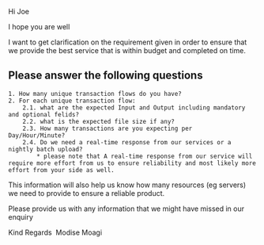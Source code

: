 

Hi Joe

I hope you are well

I want to get clarification on the requirement given in order to ensure that we provide the best service that is within budget and completed on time.

## Please answer the following questions

    1. How many unique transaction flows do you have?
    2. For each unique transaction flow:    
        2.1. what are the expected Input and Output including mandatory and optional felids?
        2.2. what is the expected file size if any?    
        2.3. How many transactions are you expecting per Day/Hour/Minute?    
        2.4. Do we need a real-time response from our services or a nightly batch upload?         
            * please note that A real-time response from our service will require more effort from us to ensure reliability and most likely more   effort from your side as well.     
    
This information will also help us know how many resources (eg servers) we need to provide to ensure a reliable product.
    
Please provide us with any information that we might have missed in our enquiry

Kind Regards 
Modise Moagi


